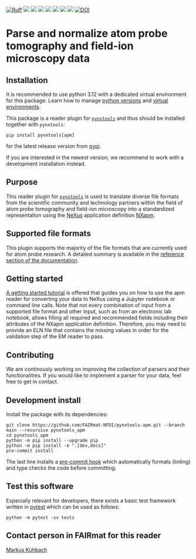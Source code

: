 [![Ruff](https://img.shields.io/endpoint?url=https://raw.githubusercontent.com/astral-sh/ruff/main/assets/badge/v2.json)](https://github.com/astral-sh/ruff)
![](https://github.com/FAIRmat-NFDI/pynxtools-apm/actions/workflows/pytest.yml/badge.svg)
![](https://github.com/FAIRmat-NFDI/pynxtools-apm/actions/workflows/pylint.yml/badge.svg)
![](https://github.com/FAIRmat-NFDI/pynxtools-apm/actions/workflows/publish.yml/badge.svg)
![](https://img.shields.io/pypi/pyversions/pynxtools-apm)
![](https://img.shields.io/pypi/l/pynxtools-apm)
![](https://img.shields.io/pypi/v/pynxtools-apm)
![](https://coveralls.io/repos/github/FAIRmat-NFDI/pynxtools-apm/badge.svg?branch=main)
[![DOI](https://zenodo.org/badge/772049905.svg)](https://zenodo.org/badge/latestdoi/772049905)

# Parse and normalize atom probe tomography and field-ion microscopy data

## Installation
It is recommended to use python 3.12 with a dedicated virtual environment for this package.
Learn how to manage [python versions](https://github.com/pyenv/pyenv) and
[virtual environments](https://realpython.com/python-virtual-environments-a-primer/).

This package is a reader plugin for [`pynxtools`](https://github.com/FAIRmat-NFDI/pynxtools) and thus should be installed together with `pynxtools`:
```shell
pip install pynxtools[apm]
```

for the latest release version from [pypi](https://pypi.org/project/pynxtools-em/).

If you are interested in the newest version, we recommend to work with a development installation instead.

## Purpose
This reader plugin for [`pynxtools`](https://github.com/FAIRmat-NFDI/pynxtools) is used to translate diverse file formats from the scientific community and technology partners
within the field of atom probe tomography and field-ion microscopy into a standardized representation using the
[NeXus](https://www.nexusformat.org/) application definition [NXapm](https://fairmat-nfdi.github.io/nexus_definitions/classes/applications/NXapm.html#nxapm).

## Supported file formats
This plugin supports the majority of the file formats that are currently used for atom probe research.
A detailed summary is available in the [reference section of the documentation](https://fairmat-nfdi.github.io/pynxtools-apm).

## Getting started
[A getting started tutorial](https://github.com/FAIRmat-NFDI/pynxtools-apm/tree/main/examples) is offered that guides you
on how to use the apm reader for converting your data to NeXus using a Jupyter notebook or command line calls. Note that not every combination of input from a supported file format and other input, such as from an electronic lab notebook, allows filling all required and recommended fields including their attributes of the NXapm
application definition. Therefore, you may need to provide an ELN file that contains the missing values in order for the
validation step of the EM reader to pass.


## Contributing
We are continously working on improving the collection of parsers and their functionalities.
If you would like to implement a parser for your data, feel free to get in contact.

## Development install
Install the package with its dependencies:

```shell
git clone https://github.com/FAIRmat-NFDI/pynxtools-apm.git --branch main --recursive pynxtools_apm
cd pynxtools_apm
python -m pip install --upgrade pip
python -m pip install -e ".[dev,docs]"
pre-commit install
```

The last line installs a [pre-commit hook](https://pre-commit.com/#intro) which
automatically formats (linting) and type checks the code before committing.

## Test this software
Especially relevant for developers, there exists a basic test framework written in
[pytest](https://docs.pytest.org/en/stable/) which can be used as follows:

```shell
python -m pytest -sv tests
```

## Contact person in FAIRmat for this reader
[Markus Kühbach](https://www.fairmat-nfdi.eu/fairmat/about-fairmat/team-fairmat)
